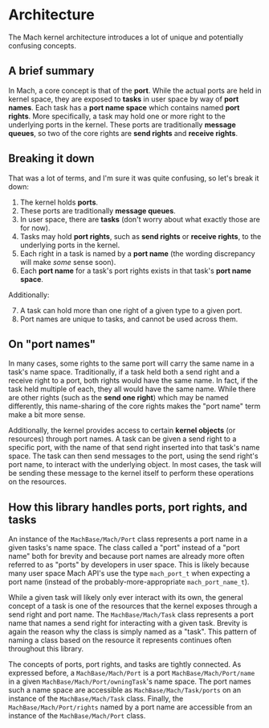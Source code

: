 # Architecture

The Mach kernel architecture introduces a lot of unique and potentially confusing concepts.

## A brief summary

In Mach, a core concept is that of the **port**. While the actual ports are held in kernel space, they are exposed to **tasks** in user space by way of **port names**. Each task has a **port name space** which contains named **port rights**. More specifically, a task may hold one or more right to the underlying ports in the kernel. These ports are traditionally **message queues**, so two of the core rights are **send rights** and **receive rights**.

## Breaking it down

That was a lot of terms, and I'm sure it was quite confusing, so let's break it down:

1. The kernel holds **ports**.
2. These ports are traditionally **message queues**.
3. In user space, there are **tasks** (don't worry about what exactly those are for now).
4. Tasks may hold **port rights**, such as **send rights** or **receive rights**, to the underlying ports in the kernel.
5. Each right in a task is named by a **port name** (the wording discrepancy will make *some* sense soon).
6. Each **port name** for a task's port rights exists in that task's **port name space**.

Additionally:

7. A task can hold more than one right of a given type to a given port.
8. Port names are unique to tasks, and cannot be used across them.


## On "port names"

In many cases, some rights to the same port will carry the same name in a task's name space. Traditionally, if a task held both a send right and a receive right to a port, both rights would have the same name. In fact, if the task held multiple of each, they all would have the same name. While there are other rights (such as the **send one right**) which may be named differently, this name-sharing of the core rights makes the "port name" term make a bit more sense.

Additionally, the kernel provides access to certain **kernel objects** (or resources) through port names. A task can be given a send right to a specific port, with the name of that send right inserted into that task's name space. The task can then send messages to the port, using the send right's port name, to interact with the underlying object. In most cases, the task will be sending these message to the kernel itself to perform these operations on the resources.

## How this library handles ports, port rights, and tasks

An instance of the ``MachBase/Mach/Port`` class represents a port name in a given tasks's name space. The class called a "port" instead of a "port name" both for brevity and because port names are already more often referred to as "ports" by developers in user space. This is likely because many user space Mach API's use the type `mach_port_t` when expecting a port name (instead of the probably-more-appropriate `mach_port_name_t`).

While a given task will likely only ever interact with its own, the general concept of a task is one of the resources that the kernel exposes through a send right and port name. The ``MachBase/Mach/Task`` class represents a port name that names a send right for interacting with a given task. Brevity is again the reason why the class is simply named as a "task". This pattern of naming a class based on the resource it represents continues often throughout this library.

The concepts of ports, port rights, and tasks are tightly connected. As expressed before, a ``MachBase/Mach/Port`` is a port ``MachBase/Mach/Port/name`` in a given ``MachBase/Mach/Port/owningTask``'s name space. The port names such a name space are accessible as ``MachBase/Mach/Task/ports`` on an instance of the ``MachBase/Mach/Task`` class. Finally, the ``MachBase/Mach/Port/rights`` named by a port name are accessible from an instance of the ``MachBase/Mach/Port`` class.